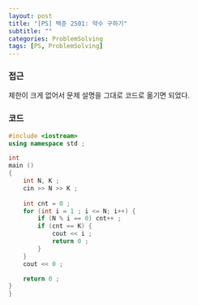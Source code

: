 ```yaml
---
layout: post
title: "[PS] 백준 2501: 약수 구하기"
subtitle: ""
categories: ProblemSolving
tags: [PS, ProblemSolving]
---
```


### 접근
제한이 크게 없어서 문제 설명을 그대로 코드로 옮기면 되었다.

### 코드
```c++
#include <iostream>
using namespace std ;

int
main ()
{
    int N, K ;
    cin >> N >> K ;
    
    int cnt = 0 ;
    for (int i = 1 ; i <= N; i++) {
        if (N % i == 0) cnt++ ;
        if (cnt == K) {
            cout << i ;
            return 0 ;
        }
    }
    cout << 0 ;

    return 0 ;
}
}
```